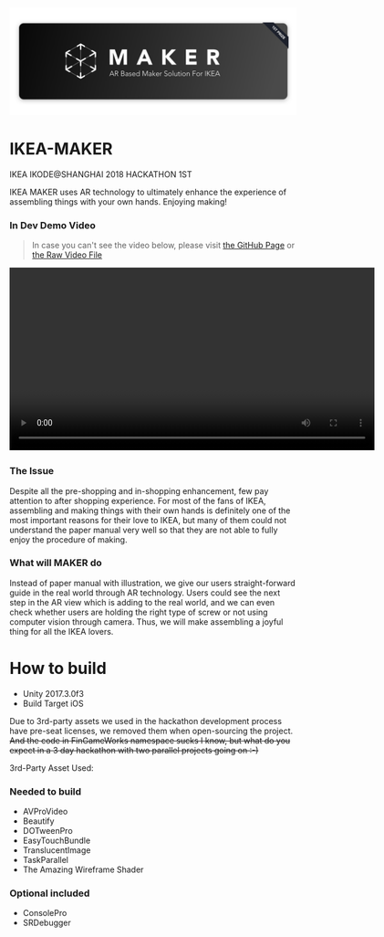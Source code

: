 ![](https://raw.githubusercontent.com/hACKbUSTER/IKEA-Maker/master/GitHub/Images/Banner.jpg)

# IKEA-MAKER
IKEA IKODE@SHANGHAI 2018 HACKATHON 1ST

IKEA MAKER uses AR technology to ultimately enhance the experience of assembling things with your own hands. Enjoying making!

### In Dev Demo Video
> In case you can't see the video below, please visit [the GitHub Page](https://hackbuster.github.io/IKEA-Maker/) or [the Raw Video File](https://hackbuster.github.io/IKEA-Maker/GitHub/Videos/Demo.mp4)

<video height="320" controls>
  <source src="GitHub/Videos/Demo.mp4" type="video/mp4">
</video>

### The Issue

Despite all the pre-shopping and in-shopping enhancement, few pay attention to after shopping experience. For most of the fans of IKEA, assembling and making things with their own hands is definitely one of the most important reasons for their love to IKEA, but many of them could not understand the paper manual very well so that they are not able to fully enjoy the procedure of making.

### What will MAKER do

Instead of paper manual with illustration, we give our users straight-forward guide in the real world through AR technology. Users could see the next step in the AR view which is adding to the real world, and we can even check whether users are holding the right type of screw or not using computer vision through camera. Thus, we will make assembling a joyful thing for all the IKEA lovers.

# How to build

- Unity 2017.3.0f3
- Build Target iOS


Due to 3rd-party assets we used in the hackathon development process have pre-seat licenses, we removed them when open-sourcing the project. 
~~And the code in FinGameWorks namespace sucks I know, but what do you expect in a 3 day hackathon with two parallel projects going on :-)~~

3rd-Party Asset Used:

### Needed to build

- AVProVideo
- Beautify
- DOTweenPro
- EasyTouchBundle
- TranslucentImage
- TaskParallel
- The Amazing Wireframe Shader

### Optional included

- ConsolePro
- SRDebugger

